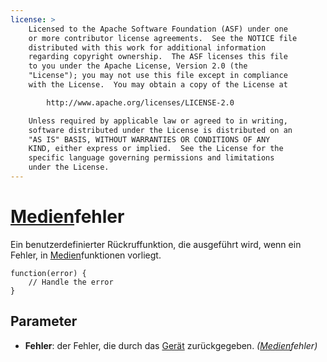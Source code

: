 ```yaml
---
license: >
    Licensed to the Apache Software Foundation (ASF) under one
    or more contributor license agreements.  See the NOTICE file
    distributed with this work for additional information
    regarding copyright ownership.  The ASF licenses this file
    to you under the Apache License, Version 2.0 (the
    "License"); you may not use this file except in compliance
    with the License.  You may obtain a copy of the License at

        http://www.apache.org/licenses/LICENSE-2.0

    Unless required by applicable law or agreed to in writing,
    software distributed under the License is distributed on an
    "AS IS" BASIS, WITHOUT WARRANTIES OR CONDITIONS OF ANY
    KIND, either express or implied.  See the License for the
    specific language governing permissions and limitations
    under the License.
---
```


# <a href="../media.html">Medien</a>fehler

Ein benutzerdefinierter Rückruffunktion, die ausgeführt wird, wenn ein Fehler, in <a href="../media.html">Medien</a>funktionen vorliegt.

    function(error) {
        // Handle the error
    }
    

## Parameter

*   **Fehler**: der Fehler, die durch das <a href="../../device/device.html">Gerät</a> zurückgegeben. *(<a href="../media.html">Medien</a>fehler)*